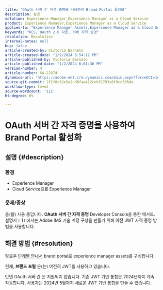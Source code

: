 ```yaml
---
title: "OAuth 서버 간 자격 증명을 사용하여 Brand Portal 활성화"
description: 설명
solution: Experience Manager,Experience Manager as a Cloud Service
product: Experience Manager,Experience Manager as a Cloud Service
applies-to: "Experience Manager Assets,Experience Manager as a Cloud Service,Experience Manager"
keywords: "KCS, OAuth 2.0 사용, 서버 자격 증명"
resolution: Resolution
internal-notes: null
bug: false
article-created-by: Victoria Barnato
article-created-date: "1/2/2024 5:54:12 PM"
article-published-by: Victoria Barnato
article-published-date: "1/2/2024 6:01:36 PM"
version-number: 4
article-number: KA-22074
dynamics-url: "https://adobe-ent.crm.dynamics.com/main.aspx?forceUCI=1&pagetype=entityrecord&etn=knowledgearticle&id=c4ed37ec-97a9-ee11-be37-6045bd006b25"
source-git-commit: 2f1f8c62e5e2cd6faa412cebf2793a6f0cc305da
workflow-type: tm+mt
source-wordcount: '111'
ht-degree: 6%

---
```


# OAuth 서버 간 자격 증명을 사용하여 Brand Portal 활성화

## 설명 {#description}


### <b>환경 </b>

- Experience Manager
- Cloud Service으로 Experience Manager


### <b>문제/증상</b>

을(를) 사용 중입니다. <b>OAuth 서버 간 자격 증명</b> Developer Console을 통한 메서드. 설명서 `[` 1`]`  에서는 Adobe IMS 기술 계정 구성을 만들기 위해 이전 JWT 자격 증명 방법을 사용합니다.




## 해결 방법 {#resolution}




팔로우 [단계별 안내서](https://experienceleague.adobe.com/docs/experience-manager-cloud-service/content/assets/brand-portal/configure-aem-assets-with-brand-portal.html?lang=en#manual-configuration) brand portal로 experience manager assets를 구성합니다.



현재, <b>브랜드 포털</b> 은(는) 여전히 JWT를 사용하고 있습니다.

반면 OAuth 서버 간 은 지원되지 않습니다. 기존 JWT 기반 통합은 2024년까지 계속 작동합니다. 사용자는 2024년 5월까지 새로운 JWT 기반 통합을 만들 수 있습니다.
